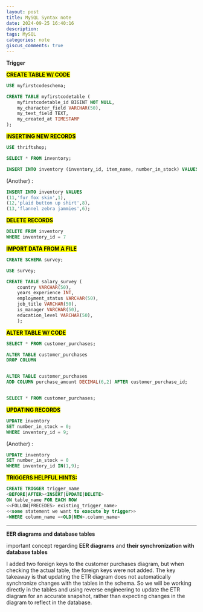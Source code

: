 ```yaml
---
layout: post
title: MySQL Syntax note
date: 2024-09-25 16:40:16
description: 
tags: MySQL
categories: note
giscus_comments: true
---
```


**Trigger**

**<mark>CREATE TABLE W/ CODE</mark>**

```sql
USE myfirstcodeschema;

CREATE TABLE myfirstcodetable (
    myfirstcodetable_id BIGINT NOT NULL,
    my_character_field VARCHAR(50),
    my_text_field TEXT,
    my_created_at TIMESTAMP
);
```

**<mark>INSERTING NEW RECORDS</mark>**

```sql
USE thriftshop;

SELECT * FROM inventory;

INSERT INTO inventory (inventory_id, item_name, number_in_stock) VALUES(10,'wolf skin hat', 1);
```

(Another) :

```sql
INSERT INTO inventory VALUES
(11,'fur fox skin',1),
(12,'plaid button up shirt',8),
(13,'flannel zebra jammies',6);
```

**<mark>DELETE RECORDS</mark>**

```sql
DELETE FROM inventory
WHERE inventory_id = 7
```

**<mark>IMPORT DATA FROM A FILE</mark>**

```sql
CREATE SCHEMA survey;

USE survey;

CREATE TABLE salary_survey (
    country VARCHAR(50),
    years_experience INT,
    employment_status VARCHAR(50),
    job_title VARCHAR(50),
    is_manager VARCHAR(50),
    education_level VARCHAR(50),
    );
```

**<mark>ALTER TABLE W/ CODE</mark>**

```sql
SELECT * FROM customer_purchases;

ALTER TABLE customer_purchases
DROP COLUMN 


ALTER TABLE customer_purchases
ADD COLUMN purchase_amount DECIMAL(6,2) AFTER customer_purchase_id;


SELECT * FROM customer_purchases;
```

**<mark>UPDATING RECORDS</mark>**

```sql
UPDATE inventory
SET number_in_stock = 0;
WHERE inventory_id = 9;
```

(Another) :

```sql
UPDATE inventory
SET number_in_stock = 0
WHERE inventory_id IN(1,9);
```

**<mark>TRIGGERS HELPFUL HINTS:</mark>**

```sql
CREATE TRIGGER trigger_name
<BEFORE|AFTER><INSERT|UPDATE|DELETE>
ON table_name FOR EACH ROW
<<FOLLOW|PRECEDES> existing_trigger_name>
<<some statement we want to execute by trigger>>
<WHERE column_name =<OLD|NEW>.column_name>
```
------------------------------------------------------------------

**EER diagrams and database tables**


important concept regarding **EER diagrams** and **their synchronization with database tables**

I added two foreign keys to the customer purchases diagram, but when checking the actual table, the foreign keys were not added. The key takeaway is that updating the ETR diagram does not automatically synchronize changes with the tables in the schema. So we will be working directly in the tables and using reverse engineering to update the ETR diagram for an accurate snapshot, rather than expecting changes in the diagram to reflect in the database.